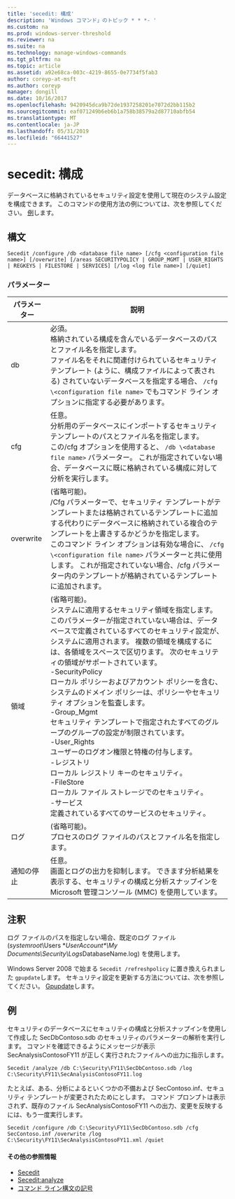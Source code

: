 ```yaml
---
title: 'secedit: 構成'
description: 'Windows コマンド」のトピック * * *- '
ms.custom: na
ms.prod: windows-server-threshold
ms.reviewer: na
ms.suite: na
ms.technology: manage-windows-commands
ms.tgt_pltfrm: na
ms.topic: article
ms.assetid: a92e68ca-003c-4219-8655-0e7734f5fab3
author: coreyp-at-msft
ms.author: coreyp
manager: dongill
ms.date: 10/16/2017
ms.openlocfilehash: 9420945dca9b72de1937258201e7072d2bb115b2
ms.sourcegitcommit: eaf071249b6eb6b1a758b38579a2d87710abfb54
ms.translationtype: MT
ms.contentlocale: ja-JP
ms.lasthandoff: 05/31/2019
ms.locfileid: "66441527"
---
```

# <a name="seceditconfigure"></a>secedit: 構成



データベースに格納されているセキュリティ設定を使用して現在のシステム設定を構成できます。 このコマンドの使用方法の例については、次を参照してください。 [例](#BKMK_Examples)します。

## <a name="syntax"></a>構文

```
Secedit /configure /db <database file name> [/cfg <configuration file name>] [/overwrite] [/areas SECURITYPOLICY | GROUP_MGMT | USER_RIGHTS | REGKEYS | FILESTORE | SERVICES] [/log <log file name>] [/quiet]
```

### <a name="parameters"></a>パラメーター

|パラメーター|説明|
|---------|-----------|
|db|必須。</br>格納されている構成を含んでいるデータベースのパスとファイル名を指定します。</br>ファイル名をそれに関連付けられているセキュリティ テンプレート (ように、構成ファイルによって表される) されていないデータベースを指定する場合、 `/cfg \<configuration file name>` でもコマンド ライン オプションに指定する必要があります。|
|cfg|任意。</br>分析用のデータベースにインポートするセキュリティ テンプレートのパスとファイル名を指定します。</br>この/cfg オプションを使用すると、 `/db \<database file name>` パラメーター。 これが指定されていない場合、データベースに既に格納されている構成に対して分析を実行します。|
|overwrite|(省略可能)。</br>/Cfg パラメーターで、セキュリティ テンプレートがテンプレートまたは格納されているテンプレートに追加する代わりにデータベースに格納されている複合のテンプレートを上書きするかどうかを指定します。</br>このコマンド ライン オプションは有効な場合に、 `/cfg \<configuration file name>` パラメーターと共に使用します。 これが指定されていない場合、/cfg パラメーター内のテンプレートが格納されているテンプレートに追加されます。|
|領域|(省略可能)。</br>システムに適用するセキュリティ領域を指定します。 このパラメーターが指定されていない場合は、データベースで定義されているすべてのセキュリティ設定が、システムに適用されます。 複数の領域を構成するには、各領域をスペースで区切ります。 次のセキュリティの領域がサポートされています。</br>-SecurityPolicy</br>    ローカル ポリシーおよびアカウント ポリシーを含む、システムのドメイン ポリシーは、ポリシーやセキュリティ オプションを監査します。</br>-Group_Mgmt</br>    セキュリティ テンプレートで指定されたすべてのグループのグループの設定が制限されています。</br>-User_Rights</br>    ユーザーのログオン権限と特権の付与します。</br>-レジストリ</br>    ローカル レジストリ キーのセキュリティ。</br>-FileStore</br>    ローカル ファイル ストレージでのセキュリティ。</br>-サービス</br>    定義されているすべてのサービスのセキュリティ。|
|ログ|(省略可能)。</br>プロセスのログ ファイルのパスとファイル名を指定します。|
|通知の停止|任意。</br>画面とログの出力を抑制します。 できます分析結果を表示する、セキュリティの構成と分析スナップインを Microsoft 管理コンソール (MMC) を使用しています。|

## <a name="remarks"></a>注釈

ログ ファイルのパスを指定しない場合、既定のログ ファイル (*systemroot*\Users \*<em>UserAccount\*\My Documents\Security\Logs</em>DatabaseName.log) を使用します。

Windows Server 2008 で始まる `Secedit /refreshpolicy` に置き換えられました `gpupdate`します。 セキュリティ設定を更新する方法については、次を参照してください。 [Gpupdate](gpupdate.md)します。

## <a name="BKMK_Examples"></a>例

セキュリティのデータベースにセキュリティの構成と分析スナップインを使用して作成した SecDbContoso.sdb のセキュリティのパラメーターの解析を実行します。 コマンドを確認できるようにメッセージが表示 SecAnalysisContosoFY11 が正しく実行されたファイルへの出力に指示します。
```
Secedit /analyze /db C:\Security\FY11\SecDbContoso.sdb /log C:\Security\FY11\SecAnalysisContosoFY11.log
```
たとえば、ある、分析によるといくつかの不備および SecContoso.inf、セキュリティ テンプレートが変更されたためにとします。 コマンド プロンプトは表示されず、既存のファイル SecAnalysisContosoFY11 への出力、変更を反映するには、もう一度実行します。
```
Secedit /configure /db C:\Security\FY11\SecDbContoso.sdb /cfg SecContoso.inf /overwrite /log C:\Security\FY11\SecAnalysisContosoFY11.xml /quiet
```

#### <a name="additional-references"></a>その他の参照情報

-   [Secedit](secedit.md)
-   [Secedit:analyze](secedit-analyze.md)
-   [コマンド ライン構文の記号](command-line-syntax-key.md)